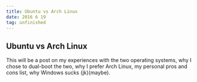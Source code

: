 ```yaml
---
title: Ubuntu vs Arch Linux
date: 2016 6 19
tag: unfinished
---
```



## Ubuntu vs Arch Linux
  
  
This will be a post on my experiences with the two 
operating systems, why I chose to dual-boot the two, 
why I prefer Arch Linux, my personal pros and cons 
list, why Windows sucks (jk)(maybe).
 
